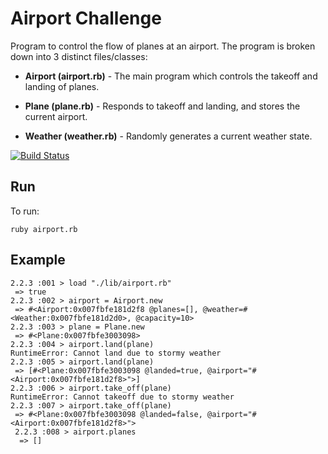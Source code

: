 # Airport Challenge #

Program to control the flow of planes at an airport. The program is broken down into 3 distinct files/classes:

* **Airport (airport.rb)** - The main program which controls the takeoff and landing of planes.

* **Plane (plane.rb)** - Responds to takeoff and landing, and stores the current airport.

* **Weather (weather.rb)** - Randomly generates a current weather state.

[![Build Status](https://travis-ci.org/JG075/airport_challenge.svg?branch=master)](https://travis-ci.org/JG075/airport_challenge)

## Run ##

To run:

```
ruby airport.rb
```

## Example ##

```
2.2.3 :001 > load "./lib/airport.rb"
 => true
2.2.3 :002 > airport = Airport.new
 => #<Airport:0x007fbfe181d2f8 @planes=[], @weather=#<Weather:0x007fbfe181d2d0>, @capacity=10>
2.2.3 :003 > plane = Plane.new
 => #<Plane:0x007fbfe3003098>
2.2.3 :004 > airport.land(plane)
RuntimeError: Cannot land due to stormy weather
2.2.3 :005 > airport.land(plane)
 => [#<Plane:0x007fbfe3003098 @landed=true, @airport="#<Airport:0x007fbfe181d2f8>">]
2.2.3 :006 > airport.take_off(plane)
RuntimeError: Cannot takeoff due to stormy weather
2.2.3 :007 > airport.take_off(plane)
 => #<Plane:0x007fbfe3003098 @landed=false, @airport="#<Airport:0x007fbfe181d2f8>">
 2.2.3 :008 > airport.planes
  => []
  ```
